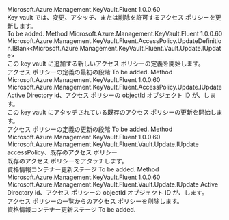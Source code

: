 <Type Name="IWithAccessPolicy" FullName="Microsoft.Azure.Management.KeyVault.Fluent.Vault.Update.IWithAccessPolicy">
  <TypeSignature Language="C#" Value="public interface IWithAccessPolicy" />
  <TypeSignature Language="ILAsm" Value=".class public interface auto ansi abstract IWithAccessPolicy" />
  <TypeSignature Language="DocId" Value="T:Microsoft.Azure.Management.KeyVault.Fluent.Vault.Update.IWithAccessPolicy" />
  <TypeSignature Language="VB.NET" Value="Public Interface IWithAccessPolicy" />
  <TypeSignature Language="F#" Value="type IWithAccessPolicy = interface" />
  <AssemblyInfo>
    <AssemblyName>Microsoft.Azure.Management.KeyVault.Fluent</AssemblyName>
    <AssemblyVersion>1.0.0.60</AssemblyVersion>
  </AssemblyInfo>
  <Interfaces />
  <Docs>
    <summary>
            Key vault では、変更、アタッチ、または削除を許可するアクセス ポリシーを更新します。
            </summary>
    <remarks>To be added.</remarks>
  </Docs>
  <Members>
    <Member MemberName="DefineAccessPolicy">
      <MemberSignature Language="C#" Value="public Microsoft.Azure.Management.KeyVault.Fluent.AccessPolicy.UpdateDefinition.IBlank&lt;Microsoft.Azure.Management.KeyVault.Fluent.Vault.Update.IUpdate&gt; DefineAccessPolicy ();" />
      <MemberSignature Language="ILAsm" Value=".method public hidebysig newslot virtual instance class Microsoft.Azure.Management.KeyVault.Fluent.AccessPolicy.UpdateDefinition.IBlank`1&lt;class Microsoft.Azure.Management.KeyVault.Fluent.Vault.Update.IUpdate&gt; DefineAccessPolicy() cil managed" />
      <MemberSignature Language="DocId" Value="M:Microsoft.Azure.Management.KeyVault.Fluent.Vault.Update.IWithAccessPolicy.DefineAccessPolicy" />
      <MemberSignature Language="VB.NET" Value="Public Function DefineAccessPolicy () As IBlank(Of IUpdate)" />
      <MemberSignature Language="F#" Value="abstract member DefineAccessPolicy : unit -&gt; Microsoft.Azure.Management.KeyVault.Fluent.AccessPolicy.UpdateDefinition.IBlank&lt;Microsoft.Azure.Management.KeyVault.Fluent.Vault.Update.IUpdate&gt;" Usage="iWithAccessPolicy.DefineAccessPolicy " />
      <MemberType>Method</MemberType>
      <AssemblyInfo>
        <AssemblyName>Microsoft.Azure.Management.KeyVault.Fluent</AssemblyName>
        <AssemblyVersion>1.0.0.60</AssemblyVersion>
      </AssemblyInfo>
      <ReturnValue>
        <ReturnType>Microsoft.Azure.Management.KeyVault.Fluent.AccessPolicy.UpdateDefinition.IBlank&lt;Microsoft.Azure.Management.KeyVault.Fluent.Vault.Update.IUpdate&gt;</ReturnType>
      </ReturnValue>
      <Parameters />
      <Docs>
        <summary>
            この key vault に追加する新しいアクセス ポリシーの定義を開始します。
            </summary>
        <returns>アクセス ポリシーの定義の最初の段階</returns>
        <remarks>To be added.</remarks>
      </Docs>
    </Member>
    <Member MemberName="UpdateAccessPolicy">
      <MemberSignature Language="C#" Value="public Microsoft.Azure.Management.KeyVault.Fluent.AccessPolicy.Update.IUpdate UpdateAccessPolicy (string objectId);" />
      <MemberSignature Language="ILAsm" Value=".method public hidebysig newslot virtual instance class Microsoft.Azure.Management.KeyVault.Fluent.AccessPolicy.Update.IUpdate UpdateAccessPolicy(string objectId) cil managed" />
      <MemberSignature Language="DocId" Value="M:Microsoft.Azure.Management.KeyVault.Fluent.Vault.Update.IWithAccessPolicy.UpdateAccessPolicy(System.String)" />
      <MemberSignature Language="VB.NET" Value="Public Function UpdateAccessPolicy (objectId As String) As IUpdate" />
      <MemberSignature Language="F#" Value="abstract member UpdateAccessPolicy : string -&gt; Microsoft.Azure.Management.KeyVault.Fluent.AccessPolicy.Update.IUpdate" Usage="iWithAccessPolicy.UpdateAccessPolicy objectId" />
      <MemberType>Method</MemberType>
      <AssemblyInfo>
        <AssemblyName>Microsoft.Azure.Management.KeyVault.Fluent</AssemblyName>
        <AssemblyVersion>1.0.0.60</AssemblyVersion>
      </AssemblyInfo>
      <ReturnValue>
        <ReturnType>Microsoft.Azure.Management.KeyVault.Fluent.AccessPolicy.Update.IUpdate</ReturnType>
      </ReturnValue>
      <Parameters>
        <Parameter Name="objectId" Type="System.String" />
      </Parameters>
      <Docs>
        <param name="objectId">Active Directory id、アクセス ポリシーの objectId オブジェクト ID が、します。</param>
        <summary>
            この key vault にアタッチされている既存のアクセス ポリシーの更新を開始します。
            </summary>
        <returns>アクセス ポリシーの定義の更新の段階</returns>
        <remarks>To be added.</remarks>
      </Docs>
    </Member>
    <Member MemberName="WithAccessPolicy">
      <MemberSignature Language="C#" Value="public Microsoft.Azure.Management.KeyVault.Fluent.Vault.Update.IUpdate WithAccessPolicy (Microsoft.Azure.Management.KeyVault.Fluent.IAccessPolicy accessPolicy);" />
      <MemberSignature Language="ILAsm" Value=".method public hidebysig newslot virtual instance class Microsoft.Azure.Management.KeyVault.Fluent.Vault.Update.IUpdate WithAccessPolicy(class Microsoft.Azure.Management.KeyVault.Fluent.IAccessPolicy accessPolicy) cil managed" />
      <MemberSignature Language="DocId" Value="M:Microsoft.Azure.Management.KeyVault.Fluent.Vault.Update.IWithAccessPolicy.WithAccessPolicy(Microsoft.Azure.Management.KeyVault.Fluent.IAccessPolicy)" />
      <MemberSignature Language="VB.NET" Value="Public Function WithAccessPolicy (accessPolicy As IAccessPolicy) As IUpdate" />
      <MemberSignature Language="F#" Value="abstract member WithAccessPolicy : Microsoft.Azure.Management.KeyVault.Fluent.IAccessPolicy -&gt; Microsoft.Azure.Management.KeyVault.Fluent.Vault.Update.IUpdate" Usage="iWithAccessPolicy.WithAccessPolicy accessPolicy" />
      <MemberType>Method</MemberType>
      <AssemblyInfo>
        <AssemblyName>Microsoft.Azure.Management.KeyVault.Fluent</AssemblyName>
        <AssemblyVersion>1.0.0.60</AssemblyVersion>
      </AssemblyInfo>
      <ReturnValue>
        <ReturnType>Microsoft.Azure.Management.KeyVault.Fluent.Vault.Update.IUpdate</ReturnType>
      </ReturnValue>
      <Parameters>
        <Parameter Name="accessPolicy" Type="Microsoft.Azure.Management.KeyVault.Fluent.IAccessPolicy" />
      </Parameters>
      <Docs>
        <param name="accessPolicy">accessPolicy、既存のアクセス ポリシー</param>
        <summary>
            既存のアクセス ポリシーをアタッチします。
            </summary>
        <returns>資格情報コンテナー更新ステージ</returns>
        <remarks>To be added.</remarks>
      </Docs>
    </Member>
    <Member MemberName="WithoutAccessPolicy">
      <MemberSignature Language="C#" Value="public Microsoft.Azure.Management.KeyVault.Fluent.Vault.Update.IUpdate WithoutAccessPolicy (string objectId);" />
      <MemberSignature Language="ILAsm" Value=".method public hidebysig newslot virtual instance class Microsoft.Azure.Management.KeyVault.Fluent.Vault.Update.IUpdate WithoutAccessPolicy(string objectId) cil managed" />
      <MemberSignature Language="DocId" Value="M:Microsoft.Azure.Management.KeyVault.Fluent.Vault.Update.IWithAccessPolicy.WithoutAccessPolicy(System.String)" />
      <MemberSignature Language="VB.NET" Value="Public Function WithoutAccessPolicy (objectId As String) As IUpdate" />
      <MemberSignature Language="F#" Value="abstract member WithoutAccessPolicy : string -&gt; Microsoft.Azure.Management.KeyVault.Fluent.Vault.Update.IUpdate" Usage="iWithAccessPolicy.WithoutAccessPolicy objectId" />
      <MemberType>Method</MemberType>
      <AssemblyInfo>
        <AssemblyName>Microsoft.Azure.Management.KeyVault.Fluent</AssemblyName>
        <AssemblyVersion>1.0.0.60</AssemblyVersion>
      </AssemblyInfo>
      <ReturnValue>
        <ReturnType>Microsoft.Azure.Management.KeyVault.Fluent.Vault.Update.IUpdate</ReturnType>
      </ReturnValue>
      <Parameters>
        <Parameter Name="objectId" Type="System.String" />
      </Parameters>
      <Docs>
        <param name="objectId">Active Directory id、アクセス ポリシーの objectId オブジェクト ID が、します。</param>
        <summary>
            アクセス ポリシーの一覧からのアクセス ポリシーを削除します。
            </summary>
        <returns>資格情報コンテナー更新ステージ</returns>
        <remarks>To be added.</remarks>
      </Docs>
    </Member>
  </Members>
</Type>